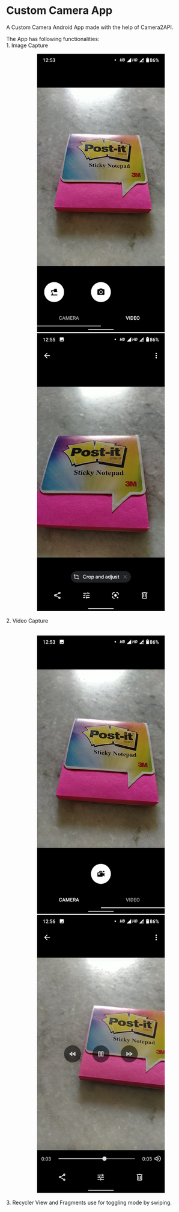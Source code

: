 # Custom Camera App
A Custom Camera Android App made with the help of Camera2API.

The App has following functionalities: <br />
    1. Image Capture <br />
    <p align="center">
        <img src="Images/Camera.png" width="340" title="Camera App Interface Screenshot">
        <img src="Images/CapturedImage.png" width="340" title="Captured Image Screenshot">
    </p>
    2. Video Capture <br /> <br />
    <p align="center">
        <img src="Images/Video.png" width="340" title="Video Interface Screenshot">
        <img src="Images/CapturedVideo.png" width="340" title="Captured Video Screenshot">
    </p>
    3. Recycler View and Fragments use for toggling mode by swiping. <br /> <br />
    
